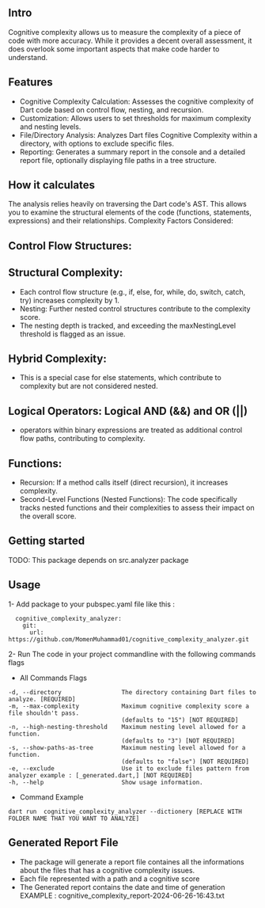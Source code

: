 ## Intro

Cognitive complexity allows us to measure the complexity of a piece of code with more accuracy. While it provides a decent overall assessment, it does overlook some important aspects that make code harder to understand.

## Features
- Cognitive Complexity Calculation: Assesses the cognitive complexity of Dart code based on control flow, nesting, and recursion.
- Customization: Allows users to set thresholds for maximum complexity and nesting levels.
- File/Directory Analysis:  Analyzes Dart files Cognitive Complexity within a directory, with options to exclude specific files.
- Reporting: Generates a summary report in the console and a detailed report file, optionally displaying file paths in a tree structure.

## How it calculates

The analysis relies heavily on traversing the Dart code's AST. This allows you to examine the structural elements of the code (functions, statements, expressions) and their relationships.
Complexity Factors Considered:

## Control Flow Structures:

## Structural Complexity:
- Each control flow structure (e.g., if, else, for, while, do, switch, catch, try) increases complexity by 1.
- Nesting: Further nested control structures contribute to the complexity score.
- The nesting depth is tracked, and exceeding the maxNestingLevel threshold is flagged as an issue.
  
## Hybrid Complexity:
- This is a special case for else statements, which contribute to complexity but are not considered nested.

## Logical Operators: Logical AND (&&) and OR (||)
- operators within binary expressions are treated as additional control flow paths, contributing to complexity.

## Functions:
- Recursion: If a method calls itself (direct recursion), it increases complexity.
- Second-Level Functions (Nested Functions): The code specifically tracks nested functions and their complexities to assess their impact on the overall score.



## Getting started

TODO: This package depends on src.analyzer package

## Usage

1- Add package to your pubspec.yaml file like this : 

```
  cognitive_complexity_analyzer:
    git:
      url: https://github.com/MomenMuhammad01/cognitive_complexity_analyzer.git
```
2- Run The code in your project commandline with the following commands flags

- All Commands Flags

```
-d, --directory                 The directory containing Dart files to analyze. [REQUIRED]
-m, --max-complexity            Maximum cognitive complexity score a file shouldn't pass. 
                                (defaults to "15") [NOT REQUIRED]
-n, --high-nesting-threshold    Maximum nesting level allowed for a function.
                                (defaults to "3") [NOT REQUIRED]
-s, --show-paths-as-tree        Maximum nesting level allowed for a function.
                                (defaults to "false") [NOT REQUIRED]
-e, --exclude                   Use it to exclude files pattern from analyzer example : [_generated.dart,] [NOT REQUIRED]
-h, --help                      Show usage information. 
```
- Command Example
```
dart run  cognitive_complexity_analyzer --dictionery [REPLACE WITH FOLDER NAME THAT YOU WANT TO ANALYZE]
```




## Generated Report File

- The package will generate a report file containes all the informations about the files that has a cognitive complexity issues.
- Each file represented with a path and a cognitive score
- The Generated report contains the date and time of generation EXAMPLE : cognitive_complexity_report-2024-06-26-16:43.txt

